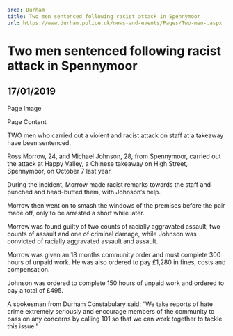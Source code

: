 ```yaml
area: Durham
title: Two men sentenced following racist attack in Spennymoor
url: https://www.durham.police.uk/news-and-events/Pages/Two-men-.aspx
```

# Two men sentenced following racist attack in Spennymoor

## 17/01/2019

Page Image

Page Content

​TWO men who carried out a violent and racist attack on staff at a takeaway have been sentenced.

Ross Morrow, 24, and Michael Johnson, 28, from Spennymoor, carried out the attack at Happy Valley, a Chinese takeaway on High Street, Spennymoor, on October 7 last year.

During the incident, Morrow made racist remarks towards the staff and punched and head-butted them, with Johnson’s help.

Morrow then went on to smash the windows of the premises before the pair made off, only to be arrested a short while later.

Morrow was found guilty of two counts of racially aggravated assault, two counts of assault and one of criminal damage, while Johnson was convicted of racially aggravated assault and assault.

Morrow was given an 18 months community order and must complete 300 hours of unpaid work. He was also ordered to pay £1,280 in fines, costs and compensation.

Johnson was ordered to complete 150 hours of unpaid work and ordered to pay a total of £495.

A spokesman from Durham Constabulary said: “We take reports of hate crime extremely seriously and encourage members of the community to pass on any concerns by calling 101 so that we can work together to tackle this issue.”
